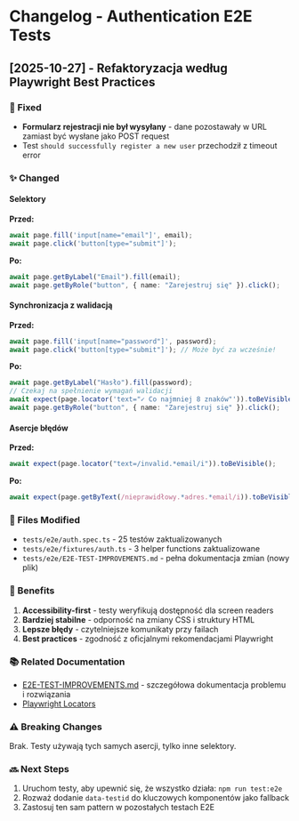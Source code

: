 # Changelog - Authentication E2E Tests

## [2025-10-27] - Refaktoryzacja według Playwright Best Practices

### 🐛 Fixed
- **Formularz rejestracji nie był wysyłany** - dane pozostawały w URL zamiast być wysłane jako POST request
- Test `should successfully register a new user` przechodził z timeout error

### ✨ Changed

#### Selektory

**Przed:**
```typescript
await page.fill('input[name="email"]', email);
await page.click('button[type="submit"]');
```

**Po:**
```typescript
await page.getByLabel("Email").fill(email);
await page.getByRole("button", { name: "Zarejestruj się" }).click();
```

#### Synchronizacja z walidacją

**Przed:**
```typescript
await page.fill('input[name="password"]', password);
await page.click('button[type="submit"]'); // Może być za wcześnie!
```

**Po:**
```typescript
await page.getByLabel("Hasło").fill(password);
// Czekaj na spełnienie wymagań walidacji
await expect(page.locator('text="✓ Co najmniej 8 znaków"')).toBeVisible();
await page.getByRole("button", { name: "Zarejestruj się" }).click();
```

#### Asercje błędów

**Przed:**
```typescript
await expect(page.locator("text=/invalid.*email/i")).toBeVisible();
```

**Po:**
```typescript
await expect(page.getByText(/nieprawidłowy.*adres.*email/i)).toBeVisible({ timeout: 5000 });
```

### 📝 Files Modified

- `tests/e2e/auth.spec.ts` - 25 testów zaktualizowanych
- `tests/e2e/fixtures/auth.ts` - 3 helper functions zaktualizowane
- `tests/e2e/E2E-TEST-IMPROVEMENTS.md` - pełna dokumentacja zmian (nowy plik)

### 🎯 Benefits

1. **Accessibility-first** - testy weryfikują dostępność dla screen readers
2. **Bardziej stabilne** - odporność na zmiany CSS i struktury HTML
3. **Lepsze błędy** - czytelniejsze komunikaty przy failach
4. **Best practices** - zgodność z oficjalnymi rekomendacjami Playwright

### 📚 Related Documentation

- [E2E-TEST-IMPROVEMENTS.md](./E2E-TEST-IMPROVEMENTS.md) - szczegółowa dokumentacja problemu i rozwiązania
- [Playwright Locators](https://playwright.dev/docs/locators)

### ⚠️ Breaking Changes

Brak. Testy używają tych samych asercji, tylko inne selektory.

### 🔜 Next Steps

1. Uruchom testy, aby upewnić się, że wszystko działa: `npm run test:e2e`
2. Rozważ dodanie `data-testid` do kluczowych komponentów jako fallback
3. Zastosuj ten sam pattern w pozostałych testach E2E

